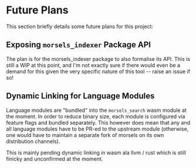 # Future Plans

This section briefly details some future plans for this project:

## Exposing `morsels_indexer` Package API

The plan is for the morsels_indexer package to also formalise its API. This is still a WIP at this point, and I'm not exactly sure if there would even be a demand for this given the very specific nature of this tool -- raise an issue if so!

## Dynamic Linking for Language Modules

Language modules are "bundled" into the `morsels_search` wasm module at the moment. In order to reduce binary size, each module is configured via feature flags and bundled separately. This however does mean that any and all language modules have to be PR-ed to the upstream module (otherwise, one would have to maintain a separate fork of morsels on its own distribution channels).

This is mainly pending dynamic linking in wasm ala llvm / rust which is still finicky and unconfirmed at the moment.
